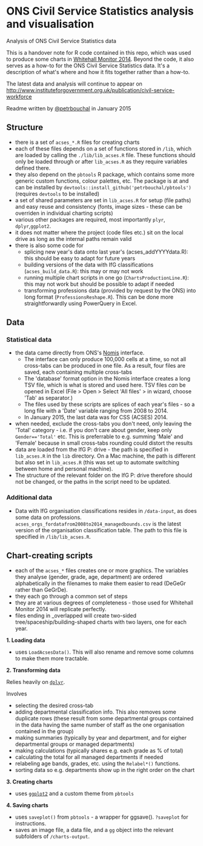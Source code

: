 ONS Civil Service Statistics analysis and visualisation
=====================
Analysis of ONS Civil Service Statistics data

This is a handover note for R code contained in this repo, which was used to produce some charts in [Whitehall Monitor 2014](www.instituteforgovernment.org.uk/our-work/whitehall-monitor). Beyond the code, it also serves as a how-to for the ONS Civil Service Statistics data. It's a description of what's where and how it fits together rather than a how-to.

The latest data and analysis will continue to appear on http://www.instituteforgovernment.org.uk/publication/civil-service-workforce

Readme written by [@petrbouchal](http://github.com/petrbouchal) in January 2015

## Structure

- there is a set of ```acses_*.R``` files for creating charts
- each of these files depends on a set of functions stored in `/lib`, which are loaded by calling the `./lib/lib_acses.R` file. These functions should only be loaded through or after `lib_acses.R` as they require variables defined there.
- they also depend on the ```pbtools``` R package, which contains some more generic custom functions, colour palettes, etc. The package is at [](https://github.com/petrbouchal/pbtools) and can be installed by `devtools::install_github('petrbouchal/pbtools')` (requires `devtools` to be installed)
- a set of shared parameters are set in `lib_acses.R` for setup (file paths) and easy reuse and consistency (fonts, image sizes - these can be overriden in individual charting scripts)
- various other packages are required, most importantly `plyr`, `dplyr`,`ggplot2`.
- it does not matter where the project (code files etc.) sit on the local drive as long as the internal paths remain valid
- there is also some code for
  - splicing new year's data onto last year's (acses_addYYYYdata.R): this should be easy to adapt for future years
  - building versions of the data with IfG classifications (`acses_build_data.R`): this may or may not work
  - running multiple chart scripts in one go (`ChartsProductionLine.R`): this may not work but should be possible to adapt if needed
  - transforming professions data (provided by request by the ONS) into long format (`ProfessionsReshape.R`). This can be done more straightforwardly using PowerQuery in Excel.

## Data

### Statistical data

- the data came directly from ONS's [Nomis](http://nomisweb.co.uk) interface.
  - The interface can only produce 100,000 cells at a time, so not all cross-tabs can be produced in one file. As a result, four files are saved, each containing multiple cross-tabs
  - The 'database' format option in the Nomis interface creates a long TSV file, which is what is stored and used here. TSV files *can* be opened in Excel (File > Open > Select 'All files' > in wizard, choose 'Tab' as separator.)
  - The files used by these scripts are splices of each year's files - so a long file with a 'Date' variable ranging from 2008 to 2014.
  - In January 2015, the last data was for CSS (ACSES) 2014.
- when needed, exclude the cross-tabs you don't need, only leaving the 'Total' category - i.e. if you don't care about gender, keep only `Gender=='Total'` etc. This is preferrable to e.g. summing 'Male' and 'Female' because in small cross-tabs rounding could distort the results
- data are loaded from the IfG P: drive - the path is specified in `lib_acses.R` in the `lib` directory. On a Mac machine, the path is different but also set in `lib_acses.R` (this was set up to automate switching between home and personal machine). 
- The structure of the relevant folder on the IfG P: drive therefore should not be changed, or the paths in the script need to be updated.

### Additional data

- Data with IfG organisation classifications resides in `/data-input`, as does some data on professions. `acses_orgs_fordatafrom2008to2014_managedbounds.csv` is the latest version of the organisation classification table. The path to this file is specified in `/lib/lib_acses.R`.

## Chart-creating scripts

- each of the `acses_*` files creates one or more graphics. The variables they analyse (gender, grade, age, department) are ordered alphabetically in the filenames to make them easier to read (DeGeGr rather than GeGrDe).
- they each go through a common set of steps
- they are at various degrees of completeness - those used for Whitehall Monitor 2014 will replicate perfectly.
- files ending in _overlapped will create two-sided tree/spaceship/building-shaped charts with two layers, one for each year.

**1. Loading data**

- uses `LoadAcsesData()`. This will also rename and remove some columns to make them more tractable. 

**2. Transforming data**

Relies heavily on [`dplyr`](http://github.com/hadley/dplyr).

Involves
- selecting the desired cross-tab
- adding departmental classification info. This also removes some duplicate rows (these result from some departmental groups contained in the data having the same number of staff as the one organisation contained in the group)
- making summaries (typically by year and department, and for eigher departmental groups or managed departments)
- making calculations (typically shares e.g. each grade as % of total)
- calculating the total for all managed departments if needed
- relabeling age bands, grades, etc. using the `Relabel*()` functions.
- sorting data so e.g. departments show up in the right order on the chart

**3. Creating charts**

- uses [`ggplot2`](http://github.com/hadley/ggplot2) and a custom theme from `pbtools`

**4. Saving charts**

- uses `saveplot()` from `pbtools` - a wrapper for ggsave(). `?saveplot` for instructions.
- saves an image file, a data file, and a `gg` object into the relevant subfolders of `/charts-output`.
